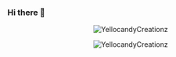 ### Hi there 👋

<!--
**YellocandyCreationz/YellocandyCreationz** is a ✨ _special_ ✨ repository because its `README.md` (this file) appears on your GitHub profile.

Here are some ideas to get you started:

- 🔭 I’m currently working on ...
- 🌱 I’m currently learning ...
- 👯 I’m looking to collaborate on ...
- 🤔 I’m looking for help with ...
- 💬 Ask me about ...
- 📫 How to reach me: ...
- 😄 Pronouns: ...
- ⚡ Fun fact: ...
-->



<p align="center"> <img src="https://github-readme-stats.vercel.app/api?username=YellocandyCreationz&show_icons=true&theme=gotham" alt="YellocandyCreationz" />

<p align="center"> <img src="https://github-readme-stats.vercel.app/api/top-langs/?username=YellocandyCreationz" alt="YellocandyCreationz" />


